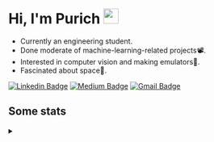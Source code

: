 <h1 align="left">Hi, I'm Purich
<img src="https://media.giphy.com/media/hvRJCLFzcasrR4ia7z/giphy.gif" width="30px"/></h1>

* Currently an engineering student.
* Done moderate of machine-learning-related projects:film_projector:.
* Interested in computer vision and making emulators:space_invader:.
* Fascinated about space:milky_way:.

[![Linkedin Badge](https://img.shields.io/badge/-Purich-blue?style=flat-square&logo=Linkedin&logoColor=white&link=https://www.linkedin.com/in/purich-siritip-16b3b3255/)](https://www.linkedin.com/in/purich-siritip-16b3b3255) [![Medium Badge](https://img.shields.io/badge/-@purich-gray?style=flat-square&labelColor=000000&logo=Medium&link=https://medium.com/@phuritsiritip)](https://medium.com/@phuritsiritip)
[![Gmail Badge](https://img.shields.io/badge/-mark.phurit@gmail.com-c14438?style=flat-square&logo=Gmail&logoColor=white&link=mailto:mark.phurit@gmail.com)](mailto:mark.phurit@gmail.com)

## Some stats

<details>
  <summary></summary>
  
  <!--START_SECTION:waka-->
**I'm a Night 🦉** 

```text
🌞 Morning    73 commits     ██████░░░░░░░░░░░░░░░░░░░   25.44% 
🌆 Daytime    70 commits     ██████░░░░░░░░░░░░░░░░░░░   24.39% 
🌃 Evening    120 commits    ██████████░░░░░░░░░░░░░░░   41.81% 
🌙 Night      24 commits     ██░░░░░░░░░░░░░░░░░░░░░░░   8.36%

```


📊 **This Week I Spent My Time On** 

```text
💬 Programming Languages: 
Python                   3 hrs 54 mins       ███████████████████████░░   92.12% 
C++                      14 mins             █░░░░░░░░░░░░░░░░░░░░░░░░   5.88% 
Other                    2 mins              ░░░░░░░░░░░░░░░░░░░░░░░░░   1.07% 
JSON                     2 mins              ░░░░░░░░░░░░░░░░░░░░░░░░░   0.92%

🐱‍💻 Projects: 
Computer Programming     3 hrs 29 mins       ████████████████████░░░░░   82.62% 
Unit_Testing             24 mins             ██░░░░░░░░░░░░░░░░░░░░░░░   9.5% 
Lab_3_Serial_Communicatio19 mins             ██░░░░░░░░░░░░░░░░░░░░░░░   7.61% 
Template                 0 secs              ░░░░░░░░░░░░░░░░░░░░░░░░░   0.26%

```


<!--END_SECTION:waka-->

  <!--START_SECTION:waka-simple-->

```text
From: 19 January 2023 - To: 05 February 2023

Total Time: 18 hrs 34 mins

Python       15 hrs 56 mins  █████████████████████▒░░░   85.79 %
C++          1 hr 8 mins     █▓░░░░░░░░░░░░░░░░░░░░░░░   06.12 %
YAML         47 mins         █░░░░░░░░░░░░░░░░░░░░░░░░   04.28 %
Markdown     10 mins         ▒░░░░░░░░░░░░░░░░░░░░░░░░   00.98 %
Git Config   8 mins          ▒░░░░░░░░░░░░░░░░░░░░░░░░   00.76 %
JavaScript   6 mins          ░░░░░░░░░░░░░░░░░░░░░░░░░   00.55 %
```

<!--END_SECTION:waka-simple-->

  <!--![Anurag's GitHub stats](https://github-readme-stats.vercel.app/api?username=vikimark&show_icons=true&theme=gruvbox_light)-->
  
</details>

<!--
**vikimark/vikimark** is a ✨ _special_ ✨ repository because its `README.md` (this file) appears on your GitHub profile.

Here are some ideas to get you started:

- 🔭 I’m currently working on ...
- 🌱 I’m currently learning ...
- 👯 I’m looking to collaborate on ...
- 🤔 I’m looking for help with ...
- 💬 Ask me about ...
- 📫 How to reach me: ...
- 😄 Pronouns: ...
- ⚡ Fun fact: ...
-->
